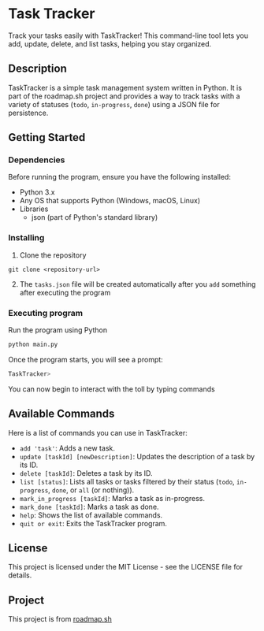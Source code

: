 # Task Tracker

Track your tasks easily with TaskTracker! This command-line tool lets you add, update, delete, and list tasks, helping you stay organized.


## Description

TaskTracker is a simple task management system written in Python. It is part of the roadmap.sh project and provides a way to track tasks with a variety of statuses (`todo`, `in-progress`, `done`) using a JSON file for persistence.

## Getting Started

### Dependencies

Before running the program, ensure you have the following installed:
* Python 3.x
* Any OS that supports Python (Windows, macOS, Linux)
* Libraries
  * json (part of Python's standard library)

### Installing

1. Clone the repository
```
git clone <repository-url>
```

2. The `tasks.json` file will be created automatically after you `add` something after executing the program

### Executing program

Run the program using Python
```bash
python main.py
```

Once the program starts, you will see a prompt:

```bash
TaskTracker>
```

You can now begin to interact with the toll by typing commands

## Available Commands

Here is a list of commands you can use in TaskTracker:

* `add 'task'`: Adds a new task.
* `update [taskId] [newDescription]`: Updates the description of a task by its ID. 
* ``delete [taskId]``: Deletes a task by its ID. 
* ``list [status]``: Lists all tasks or tasks filtered by their status (`todo`, `in-progress`, `done`, or `all` (or nothing)). 
* ``mark_in_progress [taskId]``: Marks a task as in-progress. 
* ``mark_done [taskId]``: Marks a task as done. 
* ``help``: Shows the list of available commands. 
* ``quit or exit``: Exits the TaskTracker program.


## License

This project is licensed under the MIT License - see the LICENSE file for details.

## Project

This project is from [roadmap.sh](https://roadmap.sh/projects/task-tracker)
